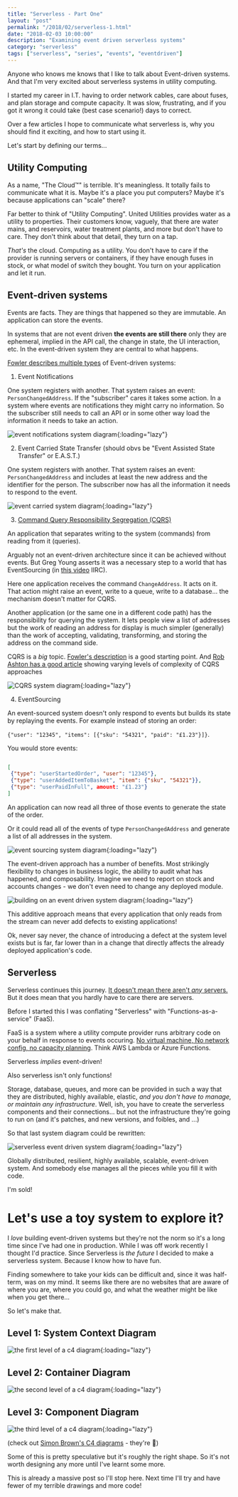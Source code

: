 ```yaml
---
title: "Serverless - Part One"
layout: "post"
permalink: "/2018/02/serverless-1.html"
date: "2018-02-03 10:00:00"
description: "Examining event driven serverless systems"
category: "serverless"
tags: ["serverless", "series", "events", "eventdriven"]
---
```


Anyone who knows me knows that I like to talk about Event-driven systems. And that I'm very excited about serverless systems in utility computing.

I started my career in I.T. having to order network cables, care about fuses, and plan storage and compute capacity. It was slow, frustrating, and if you got it wrong it could take (best case scenario!) days to correct.

Over a few articles I hope to communicate what serverless is, why you should find it exciting, and how to start using it.

Let's start by defining our terms...

<!--more-->

## Utility Computing

As a name, "The Cloud™️" is terrible. It's meaningless. It totally fails to communicate what it is. Maybe it's a place you put computers? Maybe it's because applications can "scale" there?

Far better to think of "Utility Computing". United Utilities provides water as a utility to properties. Their customers know, vaguely, that there are water mains, and reservoirs, water treatment plants, and more but don't have to care. They don't think about that detail, they turn on a tap.

*That's* the cloud. Computing as a utility. You don't have to care if the provider is running servers or containers, if they have enough fuses in stock, or what model of switch they bought. You turn on your application and let it run.

## Event-driven systems

Events are facts. They are things that happened so they are immutable. An application can store the events.

In systems that are not event driven **the events are still there** only they are ephemeral, implied in the API call, the change in state, the UI interaction, etc. In the event-driven system they are central to what happens.

[Fowler describes multiple types](https://martinfowler.com/articles/201701-event-driven.html) of Event-driven systems:

 1) Event Notifications

One system registers with another. That system raises an event: `PersonChangedAddress`. If the "subscriber" cares it takes some action. In a system where events are notifications they might carry no information. So the subscriber still needs to call an API or in some other way load the information it needs to take an action.

![event notifications system diagram](/images/event-notification.jpg){:loading="lazy"}

 2) Event Carried State Transfer (should obvs be "Event Assisted State Transfer" or E.A.S.T.)

One system registers with another. That system raises an event: `PersonChangedAddress` and includes at least the new address and the identifier for the person. The subscriber now has all the information it needs to respond to the event.

![event carried system diagram](/images/east.jpg){:loading="lazy"}

 3) [Command Query Responsibility Segregation (CQRS)](#cqrs)

An application that separates writing to the system (commands) from reading from it (queries).

Arguably not an event-driven architecture since it can be achieved without events. But Greg Young asserts it was a necessary step to a world that has EventSourcing (in [this video](https://www.youtube.com/watch?v=LDW0QWie21s) IIRC).

Here one application receives the command `ChangeAddress`. It acts on it. That action might raise an event, write to a queue, write to a database... the mechanism doesn't matter for CQRS.

Another application (or the same one in a different code path) has the responsibility for querying the system. It lets people view a list of addresses but the work of reading an address for display is much simpler (generally) than the work of accepting, validating, transforming, and storing the address on the command side.

CQRS is a _big_ topic. [Fowler's description](https://martinfowler.com/bliki/CQRS.html) is a good starting point. And [Rob Ashton has a good article](https://web.archive.org/web/20210307160236/http://codeofrob.com/entries/cqrs-is-too-complicated.html) showing varying levels of complexity of CQRS approaches

![CQRS system diagram](/images/cqrs.jpg){:loading="lazy"}

 4) EventSourcing

An event-sourced system doesn't only respond to events but builds its state by replaying the events. For example instead of storing an order:

 `{"user": "12345", "items": [{"sku": "54321", "paid": "£1.23"}]}`.

 You would store events:

 ```json

 [
  {"type": "userStartedOrder", "user": "12345"},
  {"type": "userAddedItemToBasket", "item": {"sku", "54321"}},
  {"type": "userPaidInFull", amount: "£1.23"}
]

```

An application can now read all three of those events to generate the state of the order.

Or it could read all of the events of type `PersonChangedAddress` and generate a list of all addresses in the system.

![event sourcing system diagram](/images/event-sourced.jpg){:loading="lazy"}

The event-driven approach has a number of benefits. Most strikingly flexibility to changes in business logic, the ability to audit what has happened, and composability. Imagine we need to report on stock and accounts changes - we don't even need to change any deployed module.

![building on an event driven system diagram](/images/event-composed.jpg){:loading="lazy"}

This additive approach means that every application that only reads from the stream can never add defects to existing applications!

Ok, never say never, the chance of introducing a defect at the system level exists but is far, far lower than in a change that directly affects the already deployed application's code.

## Serverless

Serverless continues this journey. [It doesn't mean there aren't _any_ servers.](https://twitter.com/search?q=serverless%20AND%20%22no%20servers%22&src=typd) But it does mean that you hardly have to care there are servers.

Before I started this I was conflating "Serverless" with "Functions-as-a-service" (FaaS).

FaaS is a system where a utility compute provider runs arbitrary code on your behalf in response to events occuring. [No virtual machine, No network config, no capacity planning](https://youtu.be/SKAqmqVQ700?t=1m3s). Think AWS Lambda or Azure Functions.

Serverless *implies* event-driven!

Also serverless isn't only functions!

Storage, database, queues, and more can be provided in such a way that they are distributed, highly available, elastic, *and you don't have to manage, or maintain any infrastructure*. Well, ish, you have to create the serverless components and their connections... but not the infrastructure they're going to run on (and it's patches, and new versions, and foibles, and ...)

So that last system diagram could be rewritten:

![serverless event driven system diagram](/images/serverless.jpg){:loading="lazy"}

Globally distributed, resilient, highly available, scalable, event-driven system. And somebody else manages all the pieces while you fill it with code.

I'm sold!

# Let's use a toy system to explore it?

I _love_ building event-driven systems but they're not the norm so it's a long time since I've had one in production. While I was off work recently I thought I'd practice. Since Serverless is _the future_ I decided to make a serverless system. Because I know how to have fun.
<!--alex ignore kids --->
Finding somewhere to take your kids can be difficult and, since it was half-term, was on my mind. It seems like there are no websites that are aware of where you are, where you could go, and what the weather might be like when you get there...

So let's make that.

## Level 1: System Context Diagram

![the first level of a c4 diagram](/images/1.jpg){:loading="lazy"}

## Level 2: Container Diagram

![the second level of a c4 diagram](/images/2.jpg){:loading="lazy"}

## Level 3: Component Diagram

![the third level of a c4 diagram](/images/3.jpg){:loading="lazy"}

(check out [Simon Brown's C4 diagrams](https://c4model.com/) - they're 💯)

Some of this is pretty speculative but it's roughly the right shape. So it's not worth designing any more until I've learnt some more.

This is already a massive post so I'll stop here. Next time I'll try and have fewer of my terrible drawings and more code!
